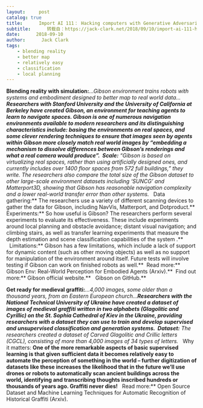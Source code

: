 ```yaml
---
layout:     post
catalog: true
title:      Import AI 111： Hacking computers with Generative Adversarial Networks, Facebook trains world-class speech translation in 85 minutes via 128 GPUs, and Europeans use AI to classify 1,000-year-old graffiti.
subtitle:      转载自：https://jack-clark.net/2018/09/10/import-ai-111-hacking-computers-with-generative-adversarial-networks-facebook-trains-world-class-speech-translation-in-85-minutes-via-128-gpus-and-europeans-use-ai-to-classify-1000-year-old-graffi/
date:      2018-09-10
author:      Jack Clark
tags:
    - blending reality
    - better map
    - relatively easy
    - classification
    - local planning
---
```


**Blending reality with simulation:***…Gibson environment trains robots with systems and embodiment designed to better map to real world data…***Researchers with Stanford University and the University of California at Berkeley have created Gibson, an environment for teaching agents to learn to navigate spaces. Gibson is one of numerous navigation environments available to modern researchers and its distinguishing characteristics include: basing the environments on real spaces, and some clever rendering techniques to ensure that images seen by agents within Gibson more closely match real world images by “embedding a mechanism to dissolve differences between Gibson’s renderings and what a real camera would produce”.  Scale:** “Gibson is based on virtualizing real spaces, rather than using artificially designed ones, and currently includes over 1400 floor spaces from 572 full buildings,” they write. The researchers also compare the total size of the Gibson dataset to other large-scale environment datasets including ‘SUNCG’ and Matterport3D, showing that Gibson has reasonable navigation complexity and a lower real-world transfer error than other systems.**   Data gathering:** The researchers use a variety of different scanning devices to gather the data for Gibson, including NavVis, Matterport, and Dotproduct.**  Experiments:** So how useful is Gibson? The researchers perform several experiments to evaluate its effectiveness. These include experiments around local planning and obstacle avoidance; distant visual navigation; and climbing stairs, as well as transfer learning experiments that measure the depth estimation and scene classification capabilities of the system .**   Limitations:** Gibson has a few limitations, which include a lack of support for dynamic content (such as other moving objects) as well as no support for manipulation of the environment around itself. Future tests will involve testing if Gibson can work on finished robots as well.**  Read more:** Gibson Env: Real-World Perception for Embodied Agents (Arxiv).**  Find out more:** Gibson official website.**   Gibson on GitHub.**

**Get ready for medieval graffiti:***…4,000 images, some older than a thousand years, from an Eastern European church…***Researchers with the National Technical University of Ukraine have created a dataset of images of medieval graffiti written in two alphabets (Glagolitic and Cyrillic) on the St. Sophia Cathedral of Kiev in the Ukraine, providing researchers with a dataset they can use to train and develop supervised and unsupervised classification and generation systems.  Dataset:** The researchers created a dataset of Carved Glagolitic and Crillic letters (CGCL), consisting of more than 4,000 images of 34 types of letters.**   Why it matters: **One of the more remarkable aspects of basic supervised learning is that given sufficient data it becomes relatively easy to automate the perception of something in the world – further digitization of datasets like these increases the likelihood that in the future we’ll use drones or robots to automatically scan ancient buildings across the world, identifying and transcribing thoughts inscribed hundreds or thousands of years ago. Graffiti never dies!**   Read more:** Open Source Dataset and Machine Learning Techniques for Automatic Recognition of Historical Graffiti (Arxiv).
